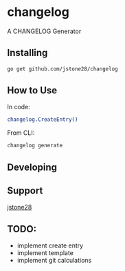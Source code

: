 # changelog

A CHANGELOG Generator

## Installing

```bash
go get github.com/jstone28/changelog
```

## How to Use

In code:

```bash
changelog.CreateEntry()
```

From CLI:

```bash
changelog generate
```

## Developing

## Support

[jstone28](https://github.com/jstone28)

## TODO:

- implement create entry
- implement template
- implement git calculations
